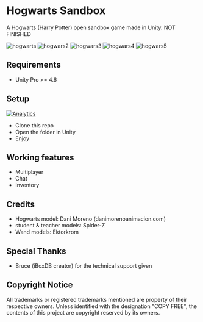 Hogwarts Sandbox
========

A Hogwarts (Harry Potter) open sandbox game made in Unity. NOT FINISHED

![hogwarts](https://raw.githubusercontent.com/OpenHogwarts/hogwarts/master/Screenshots/screen1.jpg)
![hogwars2](https://raw.githubusercontent.com/OpenHogwarts/hogwarts/master/Screenshots/screen2.jpg)
![hogwars3](https://raw.githubusercontent.com/OpenHogwarts/hogwarts/master/Screenshots/screen3.jpg)
![hogwars4](https://raw.githubusercontent.com/OpenHogwarts/hogwarts/master/Screenshots/screen4.jpg)
![hogwars5](https://raw.githubusercontent.com/OpenHogwarts/hogwarts/master/Screenshots/screen5.jpg)

Requirements
-------------
- Unity Pro >= 4.6

Setup
-------------
[![Analytics](https://ga-beacon.appspot.com/UA-17476024-7/hogwarts/readme?pixel)](https://github.com/OpenHogwarts/hogwarts)

- Clone this repo
- Open the folder in Unity
- Enjoy


Working features
-------------
- Multiplayer
- Chat
- Inventory


Credits
-------------

- Hogwarts model: Dani Moreno (danimorenoanimacion.com)
- student & teacher models: Spider-Z
- Wand models: Ektorkrom

Special Thanks
-------------
- Bruce (iBoxDB creator) for the technical support given

Copyright Notice
-------------
All trademarks or registered trademarks mentioned are property of their respective owners. Unless identified with the designation "COPY FREE", the contents of this project are copyright reserved by its owners.

